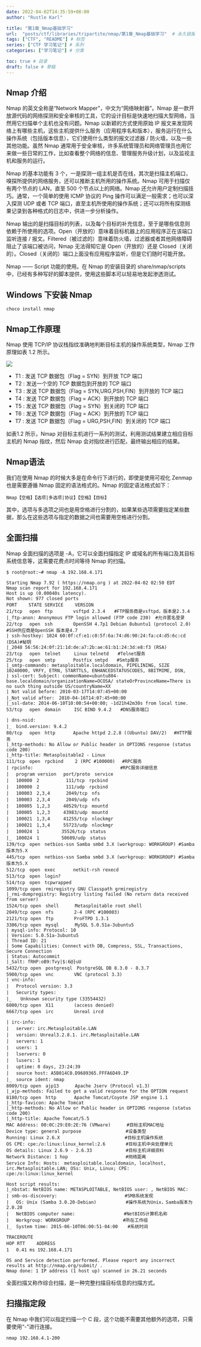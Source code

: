 ```yaml
---
date: 2022-04-02T14:35:59+08:00
author: "Rustle Karl"

title: "第1章_Nmap基础学习"
url:  "posts/ctf/libraries/tripartite/nmap/第1章_Nmap基础学习"  # 永久链接
tags: ["CTF", "README"] # 标签
series: ["CTF 学习笔记"] # 系列
categories: ["学习笔记"] # 分类

toc: true # 目录
draft: false # 草稿
---
```


## Nmap 介绍

Nmap 的英文全称是“Network Mapper”，中文为“网络映射器”。Nmap 是一款开放源代码的网络探测和安全审核的工具，它的设计目标是快速地扫描大型网络，当然用它扫描单个主机也没有问题。Nmap 以新颖的方式使用原始 IP 报文来发现网络上有哪些主机，这些主机提供什么服务（应用程序名和版本），服务运行在什么操作系统（包括版本信息），它们使用什么类型的报文过滤器 / 防火墙，以及一些其他功能。虽然 Nmap 通常用于安全审核，许多系统管理员和网络管理员也用它来做一些日常的工作，比如查看整个网络的信息、管理服务升级计划，以及监视主机和服务的运行。

Nmap 的基本功能有 3 个，一是探测一组主机是否在线，其次是扫描主机端口，嗅探所提供的网络服务，还可以推断主机所用的操作系统。Nmap 可用于扫描仅有两个节点的 LAN，直至 500 个节点以上的网络。Nmap 还允许用户定制扫描技巧。通常，一个简单的使用 ICMP 协议的 Ping 操作可以满足一般需求；也可以深入探测 UDP 或者 TCP 端口，直至主机所使用的操作系统；还可以将所有探测结果记录到各种格式的日志中，供进一步分析操作。

Nmap 输出的是扫描目标的列表，以及每个目标的补充信息，至于是哪些信息则依赖于所使用的选项。Open（开放的）意味着目标机器上的应用程序正在该端口监听连接 / 报文。Filtered（被过滤的）意味着防火墙，过滤器或者其他网络障碍阻止了该端口被访问，Nmap 无法得知它是 Open（开放的）还是 Closed（关闭的）。Closed（关闭的）端口上面没有应用程序监听，但是它们随时可能开放。

Nmap —— Script 功能的使用。在 Nmap 的安装目录的 share/nmap/scripts 中，已经有多种写好的脚本提供，使用这些脚本可以轻易地发起渗透测试。

## Windows 下安装 Nmap

```shell
choco install nmap
```

## Nmap工作原理

Nmap 使用 TCP/IP 协议栈指纹准确地判断目标主机的操作系统类型，Nmap 工作原理如表 1.2 所示。

![](../../../assets/images/libraries/nmap/表1.2_NmapTCPIP协议栈指纹.png)

- T1 : 发送 TCP 数据包（Flag = SYN）到开放 TCP 端口
- T2 : 发送一个空的 TCP 数据包到开放的 TCP 端口
- T3 : 发送 TCP 数据包（Flag = SYN,URG,PSH,FIN）到开放的 TCP 端口
- T4 : 发送 TCP 数据包（Flag = ACK）到开放的 TCP 端口
- T5 : 发送 TCP 数据包（Flag = SYN）到关闭的 TCP 端口
- T6 : 发送 TCP 数据包（Flag = ACK）到开放的 TCP 端口
- T7 : 发送 TCP 数据包（Flag = URG,PSH,FIN）到关闭的 TCP 端口

如表1.2 所示，Nmap 对目标主机进行一系列的测试，利用测试结果建立相应目标主机的 Nmap 指纹，然后 Nmap 会对指纹进行匹配，最终输出相应的结果。

## Nmap语法

我们在使用 Nmap 的时候大多是在命令行下进行的，即使是使用可视化 Zenmap 也是需要遵循 Nmap 固定的语法格式的。Nmap 的固定语法格式如下：

```shell
Nmap【空格】【选项|多选项|协议】【空格】【目标】
```

其中，选项与多选项之间也是用空格进行分割的，如果某些选项需要指定某些数据，那么在这些选项与指定的数据之间也需要用空格进行分割。

## 全面扫描

Nmap 全面扫描的选项是 -A，它可以全面扫描指定 IP 或域名的所有端口及其目标系统信息等，这需要花费点时间等待 Nmap 的扫描。

```shell
$ root@root:~# nmap -A 192.168.4.171

Starting Nmap 7.92 ( https://nmap.org ) at 2022-04-02 02:50 EDT
Nmap scan report for 192.168.4.171
Host is up (0.00040s latency).
Not shown: 977 closed ports
PORT　　 STATE SERVICE　　 VERSION
21/tcp　 open　ftp　　　　 vsftpd 2.3.4　　#FTP服务商是vsftpd，版本是2.3.4
|_ftp-anon: Anonymous FTP login allowed (FTP code 230)　#允许匿名登录
22/tcp　 open　ssh　　　　 OpenSSH 4.7p1 Debian 8ubuntu1 (protocol 2.0) #SSH供应商是OpenSSH 版本是4.7
| ssh-hostkey: 1024 60:0f:cf:e1:c0:5f:6a:74:d6:90:24:fa:c4:d5:6c:cd (DSA)#秘钥
|_2048 56:56:24:0f:21:1d:de:a7:2b:ae:61:b1:24:3d:e8:f3 (RSA)
23/tcp　 open　telnet　　　Linux telnetd　　#Telnet服务
25/tcp　 open　smtp　　　　Postfix smtpd　　#Smtp服务
|_smtp-commands: metasploitable.localdomain, PIPELINING, SIZE 10240000, VRFY, ETRN, STARTTLS, ENHANCEDSTATUSCODES, 8BITMIME, DSN, 
| ssl-cert: Subject: commonName=ubuntu804-base.localdomain/organizationName=OCOSA/ stateOrProvinceName=There is no such thing outside US/countryName=XX
| Not valid before: 2010-03-17T14:07:45+00:00
|_Not valid after:　2010-04-16T14:07:45+00:00
|_ssl-date: 2014-06-10T10:00:54+00:00; -1d21h42m30s from local time.
53/tcp　 open　domain　　　ISC BIND 9.4.2　　#DNS服务端口

| dns-nsid: 
|_　bind.version: 9.4.2　　　　　　　　　　 
80/tcp　 open　http　　　　Apache httpd 2.2.8 ((Ubuntu) DAV/2)　 #HTTP服务
|_http-methods: No Allow or Public header in OPTIONS response (status code 200)
|_http-title: Metasploitable2 - Linux
111/tcp　open　rpcbind　　 2 (RPC #100000)　 #RPC服务
| rpcinfo:　　　　　　　　　　　　　　　　　　　 #RPC服务详细信息
|　 program version　 port/proto　service
|　 100000　2　　　　　　111/tcp　rpcbind
|　 100000　2　　　　　　111/udp　rpcbind
|　 100003　2,3,4　　　 2049/tcp　nfs
|　 100003　2,3,4　　　 2049/udp　nfs
|　 100005　1,2,3　　　40529/tcp　mountd
|　 100005　1,2,3　　　43983/udp　mountd
|　 100021　1,3,4　　　41255/tcp　nlockmgr
|　 100021　1,3,4　　　55723/udp　nlockmgr
|　 100024　1　　　　　35526/tcp　status
|_　100024　1　　　　　50609/udp　status
139/tcp　open　netbios-ssn Samba smbd 3.X (workgroup: WORKGROUP) #Samba版本为5.X
445/tcp　open　netbios-ssn Samba smbd 3.X (workgroup: WORKGROUP) #Samba版本为5.X
512/tcp　open　exec　　　　netkit-rsh rexecd
513/tcp　open　login?
514/tcp　open　tcpwrapped
1099/tcp open　rmiregistry GNU Classpath grmiregistry
|_rmi-dumpregistry: Registry listing failed (No return data received from server)
1524/tcp open　shell　　　 Metasploitable root shell
2049/tcp open　nfs　　　　 2-4 (RPC #100003)
2121/tcp open　ftp　　　　 ProFTPD 1.3.1
3306/tcp open　mysql　　　 MySQL 5.0.51a-3ubuntu5
| mysql-info: Protocol: 10
| Version: 5.0.51a-3ubuntu5
| Thread ID: 21
| Some Capabilities: Connect with DB, Compress, SSL, Transactions, Secure Connection
| Status: Autocommit
|_Salt: fRHP:oB9:Tvy|$:6@}uU
5432/tcp open　postgresql　PostgreSQL DB 8.3.0 - 8.3.7
5900/tcp open　vnc　　　　 VNC (protocol 3.3)
| vnc-info: 
|　 Protocol version: 3.3
|　 Security types:
|_　　Unknown security type (33554432)
6000/tcp open　X11　　　　 (access denied)
6667/tcp open　irc　　　　 Unreal ircd

| irc-info: 
|　 server: irc.Metasploitable.LAN
|　 version: Unreal3.2.8.1. irc.Metasploitable.LAN 
|　 servers: 1
|　 users: 1
|　 lservers: 0
|　 lusers: 1
|　 uptime: 0 days, 23:24:39
|　 source host: A5B014C0.D9689365.FFFA6D49.IP
|_　source ident: nmap
8009/tcp open　ajp13　　　 Apache Jserv (Protocol v1.3)
|_ajp-methods: Failed to get a valid response for the OPTION request
8180/tcp open　http　　　　Apache Tomcat/Coyote JSP engine 1.1
|_http-favicon: Apache Tomcat
|_http-methods: No Allow or Public header in OPTIONS response (status code 200)
|_http-title: Apache Tomcat/5.5
MAC Address: 00:0C:29:E0:2E:76 (VMware) 　　　#目标主机MAC地址
Device type: general purpose　　　　　　　　　　#设备类型
Running: Linux 2.6.X　　　　　　　　　　　 　　　#目标主机操作系统
OS CPE: cpe:/o:linux:linux_kernel:2.6　 　　　#目标主机中央处理单元
OS details: Linux 2.6.9 - 2.6.33　　　　　　　 #目标主机详细资料
Network Distance: 1 hop　　　　　　　　　　　　　#网络距离
Service Info: Hosts:　metasploitable.localdomain, localhost, irc.Metasploitable.LAN; OSs: Unix, Linux; CPE: cpe:/o:linux:linux_kernel

Host script results:
|_nbstat: NetBIOS name: METASPLOITABLE, NetBIOS user: , NetBIOS MAC: 
| smb-os-discovery:　　　　　　　　　　　　　　  #SMB系统发现
|　 OS: Unix (Samba 3.0.20-Debian)　　　　　　 #操作系统为Unix，Samba版本为2.0.20
|　 NetBIOS computer name:　　　　　　　　　　　#NetBIOS计算机名称
|　 Workgroup: WORKGROUP　　　　　　　　　　　　#所在工作组
|_　System time: 2015-06-10T06:00:51-04:00　  #系统时间

TRACEROUTE
HOP RTT　　 ADDRESS
1　 0.41 ms 192.168.4.171

OS and Service detection performed. Please report any incorrect results at http://nmap.org/submit/ .
Nmap done: 1 IP address (1 host up) scanned in 26.21 seconds
```

全面扫描又称作综合扫描，是一种完整扫描目标信息的扫描方式。

## 扫描指定段

在 Nmap 中我们可以指定扫描一个 C 段，这个功能不需要其他额外的选项，只需要使用“-”进行连接。

```shell
nmap 192.168.4.1-200
```
